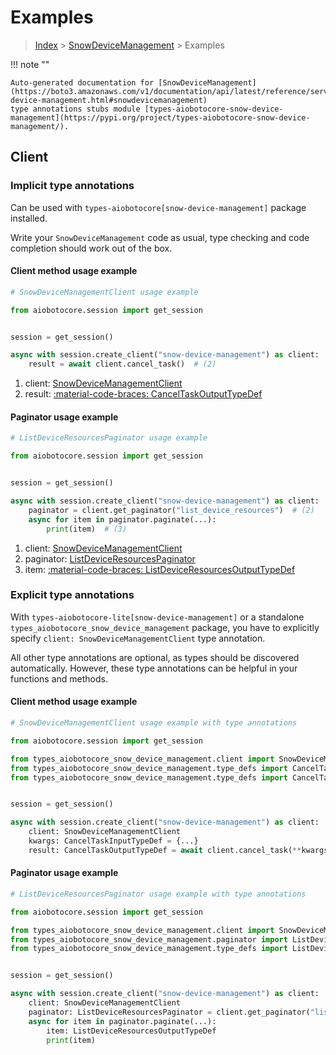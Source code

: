 # Examples

> [Index](../README.md) > [SnowDeviceManagement](./README.md) > Examples

!!! note ""

    Auto-generated documentation for [SnowDeviceManagement](https://boto3.amazonaws.com/v1/documentation/api/latest/reference/services/snow-device-management.html#snowdevicemanagement)
    type annotations stubs module [types-aiobotocore-snow-device-management](https://pypi.org/project/types-aiobotocore-snow-device-management/).

## Client

### Implicit type annotations

Can be used with `types-aiobotocore[snow-device-management]` package installed.

Write your `SnowDeviceManagement` code as usual,
type checking and code completion should work out of the box.



#### Client method usage example

```python
# SnowDeviceManagementClient usage example

from aiobotocore.session import get_session


session = get_session()

async with session.create_client("snow-device-management") as client:  # (1)
    result = await client.cancel_task()  # (2)
```

1. client: [SnowDeviceManagementClient](./client.md)
2. result: [:material-code-braces: CancelTaskOutputTypeDef](./type_defs.md#canceltaskoutputtypedef)



#### Paginator usage example

```python
# ListDeviceResourcesPaginator usage example

from aiobotocore.session import get_session


session = get_session()

async with session.create_client("snow-device-management") as client:  # (1)
    paginator = client.get_paginator("list_device_resources")  # (2)
    async for item in paginator.paginate(...):
        print(item)  # (3)
```

1. client: [SnowDeviceManagementClient](./client.md)
2. paginator: [ListDeviceResourcesPaginator](./paginators.md#listdeviceresourcespaginator)
3. item: [:material-code-braces: ListDeviceResourcesOutputTypeDef](./type_defs.md#listdeviceresourcesoutputtypedef)




### Explicit type annotations

With `types-aiobotocore-lite[snow-device-management]`
or a standalone `types_aiobotocore_snow_device_management` package, you have to explicitly specify
`client: SnowDeviceManagementClient` type annotation.

All other type annotations are optional, as types should be discovered automatically.
However, these type annotations can be helpful in your functions and methods.


#### Client method usage example

```python
# SnowDeviceManagementClient usage example with type annotations

from aiobotocore.session import get_session

from types_aiobotocore_snow_device_management.client import SnowDeviceManagementClient
from types_aiobotocore_snow_device_management.type_defs import CancelTaskOutputTypeDef
from types_aiobotocore_snow_device_management.type_defs import CancelTaskInputTypeDef


session = get_session()

async with session.create_client("snow-device-management") as client:
    client: SnowDeviceManagementClient
    kwargs: CancelTaskInputTypeDef = {...}
    result: CancelTaskOutputTypeDef = await client.cancel_task(**kwargs)
```



#### Paginator usage example

```python
# ListDeviceResourcesPaginator usage example with type annotations

from aiobotocore.session import get_session

from types_aiobotocore_snow_device_management.client import SnowDeviceManagementClient
from types_aiobotocore_snow_device_management.paginator import ListDeviceResourcesPaginator
from types_aiobotocore_snow_device_management.type_defs import ListDeviceResourcesOutputTypeDef


session = get_session()

async with session.create_client("snow-device-management") as client:
    client: SnowDeviceManagementClient
    paginator: ListDeviceResourcesPaginator = client.get_paginator("list_device_resources")
    async for item in paginator.paginate(...):
        item: ListDeviceResourcesOutputTypeDef
        print(item)
```


